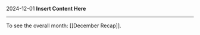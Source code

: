 2024-12-01
__Insert Content Here__
_______________________
To see the overall month: [[December Recap]].